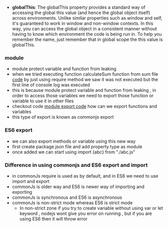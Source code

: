 - **globalThis**: The globalThis property provides a standard way of accessing the global this value (and hence the global object itself) across environments. Unlike similar properties such as window and self, it's guaranteed to work in window and non-window contexts. In this way, you can access the global object in a consistent manner without having to know which environment the code is being run in. To help you remember the name, just remember that in global scope the this value is globalThis.

### module
-  module protect variable and function from leaking
- when we tried executing function calculateSum function from sum file [code](https://github.com/Maniabhishek/NodeJS/tree/main/Section1/code/1.moduleAndExports) by just using require method we saw it was not executed but the first line of console log was executed
-  this is because module protect variable and function from leaking , in order to access those variables we need to export those function or variable to use it in other files
- checkout code [module export code](https://github.com/Maniabhishek/NodeJS/tree/main/Section1/code/2.moduleAndExports) how can we export functions and variables
- this type of export is known as commonjs export

### ES6 export 
-  we can also export methods or variable using this new way
-  first create package.json file and add property type as module
-  once added we can start using import {abc} from "./abc.js"

### Difference in using commonjs and ES6 export and import
- in commonJs require is used as by default, and in ES6 we need to use import and export
- commonJs is older way and ES6 is newer way of importing and exporting
- commonJs is synchronous and ES6 is asynchronous
- commonJs is non-strict mode whereas ES6 is strict mode
  - In non-strict zone if you try to create variable without using var or let keyword , nodejs wont give you error on running , but if you are using ES6 then it will throw error 
